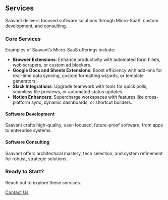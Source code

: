 ## Services

Saavant delivers focused software solutions through Micro-SaaS, custom development, and consulting.

### Core Services

Examples of Saavant’s Micro-SaaS offerings include:
- **Browser Extensions**: Enhance productivity with automated form fillers, web scrapers, or custom ad blockers.
- **Google Docs and Sheets Extensions**: Boost efficiency with add-ons for real-time data syncing, custom formatting wizards, or template generators.
- **Slack Integrations**: Upgrade teamwork with tools for quick polls, seamless file previews, or automated status updates.
- **Notion Enhancers**: Supercharge workspaces with features like cross-platform sync, dynamic dashboards, or shortcut builders.

#### Software Development
Saavant crafts high-quality, user-focused, future-proof software, from apps to enterprise systems.

#### Software Consulting
Saavant offers architectural mastery, tech selection, and system refinement for robust, strategic solutions.

### Ready to Start?
Reach out to explore these services.

[Contact Us](contact-us)
